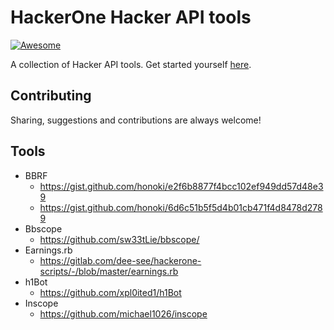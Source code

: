 # HackerOne Hacker API tools
[![Awesome](https://awesome.re/badge.svg)](https://awesome.re)

A collection of Hacker API tools. Get started yourself [here](https://api.hackerone.com/getting-started-hacker-api/#getting-started-hacker-api).

## Contributing

Sharing, suggestions and contributions are always welcome!

## Tools

- BBRF
  - https://gist.github.com/honoki/e2f6b8877f4bcc102ef949dd57d48e39
  - https://gist.github.com/honoki/6d6c51b5f5d4b01cb471f4d8478d2789
- Bbscope
  - https://github.com/sw33tLie/bbscope/
- Earnings.rb
  - https://gitlab.com/dee-see/hackerone-scripts/-/blob/master/earnings.rb
- h1Bot
  - https://github.com/xpl0ited1/h1Bot
- Inscope
  - https://github.com/michael1026/inscope

